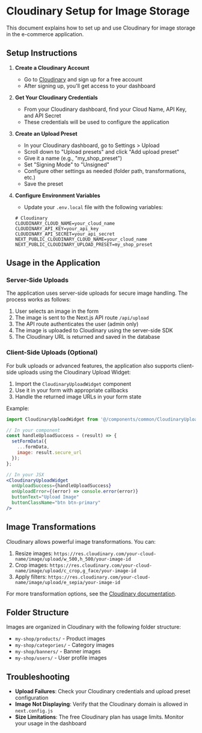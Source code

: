 # Cloudinary Setup for Image Storage

This document explains how to set up and use Cloudinary for image storage in the e-commerce application.

## Setup Instructions

1. **Create a Cloudinary Account**
   - Go to [Cloudinary](https://cloudinary.com/) and sign up for a free account
   - After signing up, you'll get access to your dashboard

2. **Get Your Cloudinary Credentials**
   - From your Cloudinary dashboard, find your Cloud Name, API Key, and API Secret
   - These credentials will be used to configure the application

3. **Create an Upload Preset**
   - In your Cloudinary dashboard, go to Settings > Upload
   - Scroll down to "Upload presets" and click "Add upload preset"
   - Give it a name (e.g., "my_shop_preset")
   - Set "Signing Mode" to "Unsigned"
   - Configure other settings as needed (folder path, transformations, etc.)
   - Save the preset

4. **Configure Environment Variables**
   - Update your `.env.local` file with the following variables:
   ```
   # Cloudinary
   CLOUDINARY_CLOUD_NAME=your_cloud_name
   CLOUDINARY_API_KEY=your_api_key
   CLOUDINARY_API_SECRET=your_api_secret
   NEXT_PUBLIC_CLOUDINARY_CLOUD_NAME=your_cloud_name
   NEXT_PUBLIC_CLOUDINARY_UPLOAD_PRESET=my_shop_preset
   ```

## Usage in the Application

### Server-Side Uploads

The application uses server-side uploads for secure image handling. The process works as follows:

1. User selects an image in the form
2. The image is sent to the Next.js API route `/api/upload`
3. The API route authenticates the user (admin only)
4. The image is uploaded to Cloudinary using the server-side SDK
5. The Cloudinary URL is returned and saved in the database

### Client-Side Uploads (Optional)

For bulk uploads or advanced features, the application also supports client-side uploads using the Cloudinary Upload Widget:

1. Import the `CloudinaryUploadWidget` component
2. Use it in your form with appropriate callbacks
3. Handle the returned image URLs in your form state

Example:
```jsx
import CloudinaryUploadWidget from '@/components/common/CloudinaryUploadWidget';

// In your component
const handleUploadSuccess = (result) => {
  setFormData({
    ...formData,
    image: result.secure_url
  });
};

// In your JSX
<CloudinaryUploadWidget 
  onUploadSuccess={handleUploadSuccess}
  onUploadError={(error) => console.error(error)}
  buttonText="Upload Image"
  buttonClassName="btn btn-primary"
/>
```

## Image Transformations

Cloudinary allows powerful image transformations. You can:

1. Resize images: `https://res.cloudinary.com/your-cloud-name/image/upload/w_500,h_500/your-image-id`
2. Crop images: `https://res.cloudinary.com/your-cloud-name/image/upload/c_crop,g_face/your-image-id`
3. Apply filters: `https://res.cloudinary.com/your-cloud-name/image/upload/e_sepia/your-image-id`

For more transformation options, see the [Cloudinary documentation](https://cloudinary.com/documentation/image_transformations).

## Folder Structure

Images are organized in Cloudinary with the following folder structure:

- `my-shop/products/` - Product images
- `my-shop/categories/` - Category images
- `my-shop/banners/` - Banner images
- `my-shop/users/` - User profile images

## Troubleshooting

- **Upload Failures**: Check your Cloudinary credentials and upload preset configuration
- **Image Not Displaying**: Verify that the Cloudinary domain is allowed in `next.config.js`
- **Size Limitations**: The free Cloudinary plan has usage limits. Monitor your usage in the dashboard
